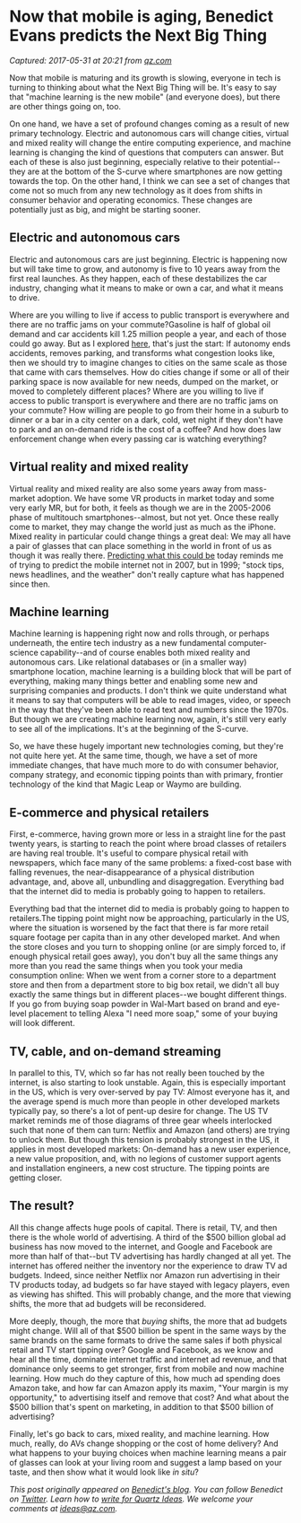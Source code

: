 # Now that mobile is aging, Benedict Evans predicts the Next Big Thing

_Captured: 2017-05-31 at 20:21 from [qz.com](https://qz.com/993286/benedict-evans-looks-10-years-into-the-future-and-its-further-away-than-you-think/)_

Now that mobile is maturing and its growth is slowing, everyone in tech is turning to thinking about what the Next Big Thing will be. It's easy to say that "machine learning is the new mobile" (and everyone does), but there are other things going on, too.

On one hand, we have a set of profound changes coming as a result of new primary technology. Electric and autonomous cars will change cities, virtual and mixed reality will change the entire computing experience, and machine learning is changing the kind of questions that computers can answer. But each of these is also just beginning, especially relative to their potential--they are at the bottom of the S-curve where smartphones are now getting towards the top. On the other hand, I think we can see a set of changes that come not so much from any new technology as it does from shifts in consumer behavior and operating economics. These changes are potentially just as big, and might be starting sooner.

## Electric and autonomous cars

Electric and autonomous cars are just beginning. Electric is happening now but will take time to grow, and autonomy is five to 10 years away from the first real launches. As they happen, each of these destabilizes the car industry, changing what it means to make or own a car, and what it means to drive.

Where are you willing to live if access to public transport is everywhere and there are no traffic jams on your commute?Gasoline is half of global oil demand and car accidents kill 1.25 million people a year, and each of those could go away. But as I explored [here](http://ben-evans.com/benedictevans/2017/3/20/cars-and-second-order-consequences), that's just the start: If autonomy ends accidents, removes parking, and transforms what congestion looks like, then we should try to imagine changes to cities on the same scale as those that came with cars themselves. How do cities change if some or all of their parking space is now available for new needs, dumped on the market, or moved to completely different places? Where are you willing to live if access to public transport is everywhere and there are no traffic jams on your commute? How willing are people to go from their home in a suburb to dinner or a bar in a city center on a dark, cold, wet night if they don't have to park and an on-demand ride is the cost of a coffee? And how does law enforcement change when every passing car is watching everything?

## Virtual reality and mixed reality

Virtual reality and mixed reality are also some years away from mass-market adoption. We have some VR products in market today and some very early MR, but for both, it feels as though we are in the 2005-2006 phase of multitouch smartphones--almost, but not yet. Once these really come to market, they may change the world just as much as the iPhone. Mixed reality in particular could change things a great deal: We may all have a pair of glasses that can place something in the world in front of us as though it was really there. [Predicting what this could be](http://ben-evans.com/benedictevans/2017/4/10/the-first-decade-of-augmented-reality) today reminds me of trying to predict the mobile internet not in 2007, but in 1999; "stock tips, news headlines, and the weather" don't really capture what has happened since then.

## Machine learning

Machine learning is happening right now and rolls through, or perhaps underneath, the entire tech industry as a new fundamental computer-science capability--and of course enables both mixed reality and autonomous cars. Like relational databases or (in a smaller way) smartphone location, machine learning is a building block that will be part of everything, making many things better and enabling some new and surprising companies and products. I don't think we quite understand what it means to say that computers will be able to read images, video, or speech in the way that they've been able to read text and numbers since the 1970s. But though we are creating machine learning now, again, it's still very early to see all of the implications. It's at the beginning of the S-curve.

So, we have these hugely important new technologies coming, but they're not quite here yet. At the same time, though, we have a set of more immediate changes, that have much more to do with consumer behavior, company strategy, and economic tipping points than with primary, frontier technology of the kind that Magic Leap or Waymo are building.

## E-commerce and physical retailers

First, e-commerce, having grown more or less in a straight line for the past twenty years, is starting to reach the point where broad classes of retailers are having real trouble. It's useful to compare physical retail with newspapers, which face many of the same problems: a fixed-cost base with falling revenues, the near-disappearance of a physical distribution advantage, and, above all, unbundling and disaggregation. Everything bad that the internet did to media is probably going to happen to retailers.

Everything bad that the internet did to media is probably going to happen to retailers.The tipping point might now be approaching, particularly in the US, where the situation is worsened by the fact that there is far more retail square footage per capita than in any other developed market. And when the store closes and you turn to shopping online (or are simply forced to, if enough physical retail goes away), you don't buy all the same things any more than you read the same things when you took your media consumption online: When we went from a corner store to a department store and then from a department store to big box retail, we didn't all buy exactly the same things but in different places--we bought different things. If you go from buying soap powder in Wal-Mart based on brand and eye-level placement to telling Alexa "I need more soap," some of your buying will look different.

## TV, cable, and on-demand streaming

In parallel to this, TV, which so far has not really been touched by the internet, is also starting to look unstable. Again, this is especially important in the US, which is very over-served by pay TV: Almost everyone has it, and the average spend is much more than people in other developed markets typically pay, so there's a lot of pent-up desire for change. The US TV market reminds me of those diagrams of three gear wheels interlocked such that none of them can turn: Netflix and Amazon (and others) are trying to unlock them. But though this tension is probably strongest in the US, it applies in most developed markets: On-demand has a new user experience, a new value proposition, and, with no legions of customer support agents and installation engineers, a new cost structure. The tipping points are getting closer.

## The result?

All this change affects huge pools of capital. There is retail, TV, and then there is the whole world of advertising. A third of the $500 billion global ad business has now moved to the internet, and Google and Facebook are more than half of that--but TV advertising has hardly changed at all yet. The internet has offered neither the inventory nor the experience to draw TV ad budgets. Indeed, since neither Netflix nor Amazon run advertising in their TV products today, ad budgets so far have stayed with legacy players, even as viewing has shifted. This will probably change, and the more that viewing shifts, the more that ad budgets will be reconsidered.

More deeply, though, the more that _buying_ shifts, the more that ad budgets might change. Will all of that $500 billion be spent in the same ways by the same brands on the same formats to drive the same sales if both physical retail and TV start tipping over? Google and Facebook, as we know and hear all the time, dominate internet traffic and internet ad revenue, and that dominance only seems to get stronger, first from mobile and now machine learning. How much do they capture of this, how much ad spending does Amazon take, and how far can Amazon apply its maxim, "Your margin is my opportunity," to advertising itself and remove that cost? And what about the $500 billion that's spent on marketing, in addition to that $500 billion of advertising?

Finally, let's go back to cars, mixed reality, and machine learning. How much, really, do AVs change shopping or the cost of home delivery? And what happens to your buying choices when machine learning means a pair of glasses can look at your living room and suggest a lamp based on your taste, and then show what it would look like _in situ_?

_This post originally appeared on [Benedict's blog](http://benedict-evans.squarespace.com/benedictevans/2017/4/24/ten-year-futures). You can follow Benedict on [Twitter](https://twitter.com/BenedictEvans). Learn how to [write for Quartz Ideas](https://qz.com/635686/the-complete-guide-to-writing-for-quartz-ideas/). We welcome your comments at [ideas@qz.com](mailto:ideas@qz.com)._
